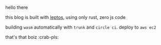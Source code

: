 hello there

this blog is built with [leptos](https://github.com/gbj/leptos), using only rust, zero js code

building `wasm` automatically with `trunk` and `circle ci`. deploy to `aws ec2`

that's that boiz :crab-pls:
